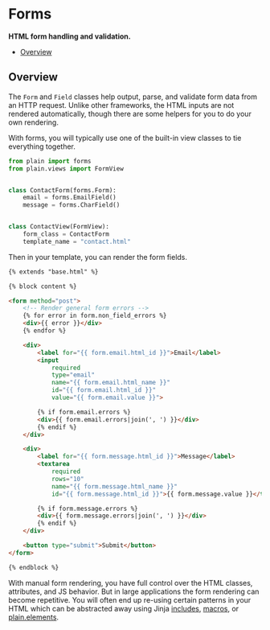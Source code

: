 # Forms

**HTML form handling and validation.**

- [Overview](#overview)

## Overview

The `Form` and `Field` classes help output, parse, and validate form data from an HTTP request. Unlike other frameworks, the HTML inputs are not rendered automatically, though there are some helpers for you to do your own rendering.

With forms, you will typically use one of the built-in view classes to tie everything together.

```python
from plain import forms
from plain.views import FormView


class ContactForm(forms.Form):
    email = forms.EmailField()
    message = forms.CharField()


class ContactView(FormView):
    form_class = ContactForm
    template_name = "contact.html"
```

Then in your template, you can render the form fields.

```html
{% extends "base.html" %}

{% block content %}

<form method="post">
    <!-- Render general form errors -->
    {% for error in form.non_field_errors %}
    <div>{{ error }}</div>
    {% endfor %}

    <div>
        <label for="{{ form.email.html_id }}">Email</label>
        <input
            required
            type="email"
            name="{{ form.email.html_name }}"
            id="{{ form.email.html_id }}"
            value="{{ form.email.value }}">

        {% if form.email.errors %}
        <div>{{ form.email.errors|join(', ') }}</div>
        {% endif %}
    </div>

    <div>
        <label for="{{ form.message.html_id }}">Message</label>
        <textarea
            required
            rows="10"
            name="{{ form.message.html_name }}"
            id="{{ form.message.html_id }}">{{ form.message.value }}</textarea>

        {% if form.message.errors %}
        <div>{{ form.message.errors|join(', ') }}</div>
        {% endif %}
    </div>

    <button type="submit">Submit</button>
</form>

{% endblock %}
```

With manual form rendering, you have full control over the HTML classes, attributes, and JS behavior. But in large applications the form rendering can become repetitive. You will often end up re-using certain patterns in your HTML which can be abstracted away using Jinja [includes](https://jinja.palletsprojects.com/en/stable/templates/#include), [macros](https://jinja.palletsprojects.com/en/stable/templates/#macros), or [plain.elements](/plain-elements/README.md).

